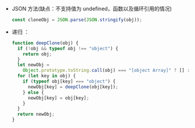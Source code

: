 <!--
 * @Description:
 * @Author: 曹俊
 * @Date: 2022-10-14 16:25:12
 * @LastEditors: 曹俊
 * @LastEditTime: 2022-10-14 16:37:04
-->

- JSON 方法(缺点：不支持值为 undefined，函数以及循环引用的情况)
  ```js
  const cloneObj = JSON.parse(JSON.stringify(obj));
  ```
- 递归 ：
  ```js
  function deepClone(obj) {
    if (!obj && typeof obj !== "object") {
      return obj;
    }
    let newObj =
      Object.prototype.toString.call(obj) === "[object Array]" ? [] : {};
    for (let key in obj) {
      if (typeof obj[key] === "object") {
        newObj[key] = deepClone(obj[key]);
      } else {
        newObj[key] = obj[key];
      }
    }
    return newObj;
  }
  ```
